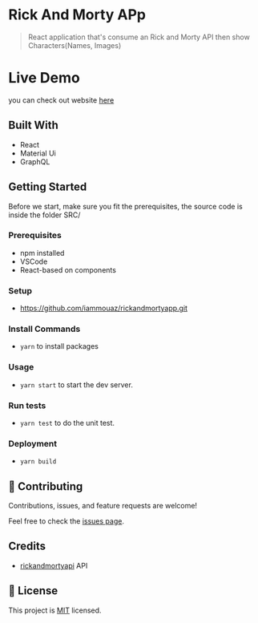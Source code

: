 # Rick And Morty APp
> React application that's consume an Rick and Morty API then show Characters(Names, Images)

# Live Demo
you can check out website [here](https://brilliant-mandazi-b1da83.netlify.app/)


## Built With

- React
- Material Ui
- GraphQL


## Getting Started
Before we start, make sure you fit the prerequisites, the source code is inside the folder SRC/

### Prerequisites
- npm installed
- VSCode
- React-based on components

### Setup
- https://github.com/iammouaz/rickandmortyapp.git

### Install Commands
- `yarn`  to install packages

### Usage
- `yarn start`  to start the dev server.

### Run tests
- `yarn test`   to do the unit test.

### Deployment
- `yarn build`

## 🤝 Contributing

Contributions, issues, and feature requests are welcome!

Feel free to check the [issues page](../../issues/).

## Credits

- [rickandmortyapi](https://rickandmortyapi.com/graphql) API

## 📝 License

This project is [MIT](./LICENSE) licensed.